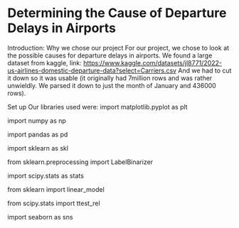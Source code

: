 # Determining the Cause of Departure Delays in Airports

Introduction: Why we chose our project
For our project, we chose to look at the possible causes for departure delays in airports. 
We found a large dataset from kaggle, link: https://www.kaggle.com/datasets/jl8771/2022-us-airlines-domestic-departure-data?select=Carriers.csv
And we had to cut it down so it was usable (it originally had 7million rows and was rather unwieldly. We parsed it down to just the month of January and 436000 rows).

Set up
Our libraries used were:
import matplotlib.pyplot as plt

import numpy as np

import pandas as pd

import sklearn as skl

from sklearn.preprocessing import LabelBinarizer

import scipy.stats as stats

from sklearn import linear_model

from scipy.stats import ttest_rel

import seaborn as sns



